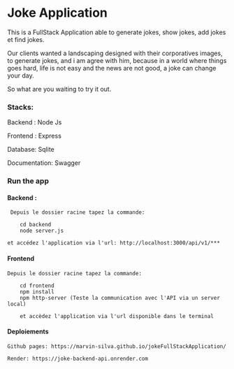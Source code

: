 # Joke Application

This is a FullStack Application able to generate jokes, show jokes, add jokes et find jokes.

Our clients wanted a landscaping designed with their corporatives images, to generate jokes, and i am agree with him, because in a world where things goes hard, life is not easy and the news are not good, a joke can change your day.

So what are you waiting to try it out.

### Stacks:

Backend : Node Js

Frontend : Express

Database: Sqlite

Documentation: Swagger

### Run the app

#### Backend : 
     Depuis le dossier racine tapez la commande: 
        
        cd backend
        node server.js
    
    et accédez l'application via l'url: http://localhost:3000/api/v1/***

#### Frontend 
    Depuis le dossier racine tapez la commande:

        cd frontend
        npm install
        npm http-server (Teste la communication avec l'API via un server local)

        et accèdez l'application via l'url disponible dans le terminal
    
#### Deploiements

    Github pages: https://marvin-silva.github.io/jokeFullStackApplication/
    
    Render: https://joke-backend-api.onrender.com
